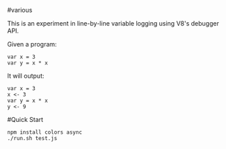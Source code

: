 #various

This is an experiment in line-by-line variable logging using V8's debugger API.

Given a program:

    var x = 3
    var y = x * x

It will output:

    var x = 3
    x <- 3
    var y = x * x
    y <- 9

#Quick Start

    npm install colors async
    ./run.sh test.js
